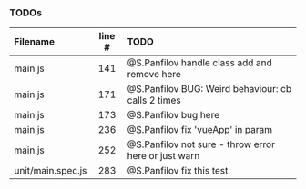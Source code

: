 ### TODOs
| Filename | line # | TODO
|:------|:------:|:------
| main.js | 141 | @S.Panfilov handle class add and remove here
| main.js | 171 | @S.Panfilov BUG: Weird behaviour: cb calls 2 times
| main.js | 173 | @S.Panfilov bug here
| main.js | 236 | @S.Panfilov fix 'vueApp' in param
| main.js | 252 | @S.Panfilov not sure - throw error here or just warn
| unit/main.spec.js | 283 | @S.Panfilov fix this test